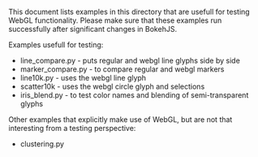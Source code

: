 This document lists examples in this directory that are usefull for
testing WebGL functionality. Please make sure that these examples
run successfully after significant changes in BokehJS.

Examples usefull for testing:

- line_compare.py - puts regular and webgl line glyphs side by side
- marker_compare.py - to compare regular and webgl markers
- line10k.py - uses the webgl line glyph
- scatter10k - uses the webgl circle glyph and selections
- iris_blend.py - to test color names and blending of semi-transparent glyphs

Other examples that explicitly make use of WebGL, but are not that
interesting from a testing perspective:
    
- clustering.py
